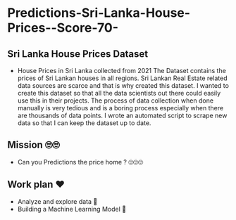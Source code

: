 # Predictions-Sri-Lanka-House-Prices--Score-70-
## Sri Lanka House Prices Dataset 

- House Prices in Sri Lanka collected from 2021 
The Dataset contains the prices of Sri Lankan houses in all regions. Sri Lankan Real Estate related data sources are scarce and that is why created this dataset. I wanted to create this dataset so that all the data scientists out there could easily use this in their projects. The process of data collection when done manually is very tedious and is a boring process especially when there are thousands of data points. I wrote an automated script to scrape new data so that I can keep the dataset up to date.

## Mission 🙄🙄
- Can you Predictions the price home ? 🙄🙄🙄 

## Work plan ❤️ 
- Analyze and explore data 🤝 
- Building a Machine Learning Model 🤝
